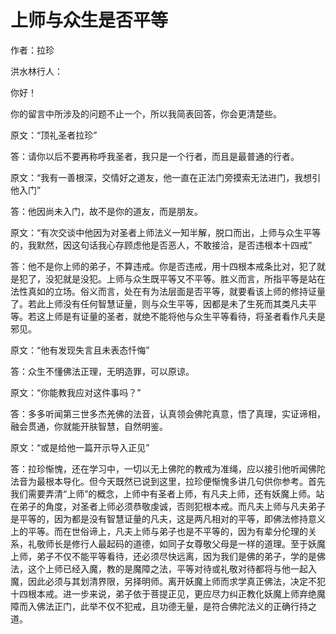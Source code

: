 # 上师与众生是否平等

作者：拉珍

洪水林行人：

你好！

你的留言中所涉及的问题不止一个，所以我简表回答，你会更清楚些。

原文：“顶礼圣者拉珍”

答：请你以后不要再称呼我圣者，我只是一个行者，而且是最普通的行者。

原文：“我有一善根深，交情好之道友，他一直在正法门旁摸索无法进门，我想引他入门”

答：他因尚未入门，故不是你的道友，而是朋友。

原文：“有次交谈中他因为对圣者上师法义一知半解，脱口而出，上师与众生平等的，我默然，因这句话我心存顾虑他是否恶人，不敢接洽，是否违根本十四戒”

答：他不是你上师的弟子，不算违戒。你是否违戒，用十四根本戒条比对，犯了就是犯了，没犯就是没犯。上师与众生既平等又不平等。胜义而言，所指平等是站在法性真如的立场。俗义而言，处在有为法层面是否平等，就要看该上师的修持证量了。若此上师没有任何智慧证量，则与众生平等，因都是未了生死而其类凡夫平等。若这上师是有证量的圣者，就绝不能将他与众生平等看待，将圣者看作凡夫是邪见。

原文：“他有发现失言且未表态忏悔”

答：众生不懂佛法正理，无明造罪，可以原谅。

原文：“你能教我应对这件事吗？”

答：多多听闻第三世多杰羌佛的法音，认真领会佛陀真意，悟了真理，实证谛相，融会贯通，你就能开肤智慧，自然明鉴。

原文：“或是给他一篇开示导入正见”

答：拉珍惭愧，还在学习中，一切以无上佛陀的教戒为准绳，应以接引他听闻佛陀法音为最根本导化。但今天既然已说到这里，拉珍便惭愧多讲几句供你参考。首先我们需要弄清“上师”的概念，上师中有圣者上师，有凡夫上师，还有妖魔上师。站在弟子的角度，对圣者上师必须恭敬虔诚，否则犯根本戒。而凡夫上师与凡夫弟子是平等的，因为都是没有智慧证量的凡夫，这是两凡相对的平等，即佛法修持意义上的平等。而在世俗谛上，凡夫上师与弟子也是不平等的，因为有辈分伦理的关系，礼敬师长是修行人最起码的道德，如同子女尊敬父母是一样的道理。至于妖魔上师，弟子不仅不能平等看待，还必须尽快远离，因为我们是佛的弟子，学的是佛法，这个上师已经入魔，教的是魔障之法，平等对待或礼敬对待都将与他一起入魔，因此必须与其划清界限，另择明师。离开妖魔上师而求学真正佛法，决定不犯十四根本戒。进一步来说，弟子依于菩提正见，更应尽力纠正教化妖魔上师弃绝魔障而入佛法正门，此举不仅不犯戒，且功德无量，是符合佛陀法义的正确行持之道。
